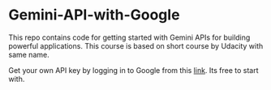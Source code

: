 # Gemini-API-with-Google
This repo contains code for getting started with Gemini APIs for building powerful applications. This course is based on short course by Udacity with same name.


Get your own API key by logging in to Google from this <a href="https://aistudio.google.com/app/apikey">link</a>. Its free to start with.
